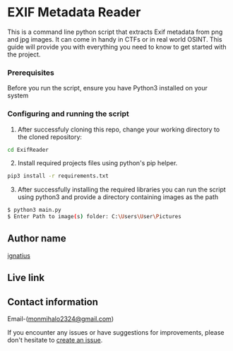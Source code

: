 # EXIF Metadata Reader

This is a command line python script that extracts Exif metadata from png and jpg images. It can come in handy in CTFs or in real world OSINT. This guide will provide you with everything you need to know to get started with the project.


### Prerequisites

Before you run the script, ensure you have Python3 installed on your system

### Configuring and running the script

1. After successfuly cloning this repo, change your working directory to the cloned repository:

```bash
cd ExifReader
```

2. Install required projects files using python's pip helper.
```bash
pip3 install -r requirements.txt
```

3. After successfully installing the required libraries you can run the script using python3 and provide a directory containing images as the path
```bash
$ python3 main.py
$ Enter Path to image(s) folder: C:\Users\User\Pictures
```

## Author name
[ignatius](https://github.com/monty-iggy-xtius/WeatherApp.git)

## Live link
## Contact information
Email-(monmihalo2324@gmail.com)

If you encounter any issues or have suggestions for improvements, please don't hesitate to [create an issue](https://github.com/monty-iggy-xtius/WeatherApp/issues).